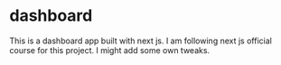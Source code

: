 # dashboard
This is a dashboard app built with next js. I am following next js official course for this project. I might add some own tweaks.
